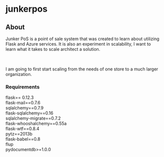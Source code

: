 # junkerpos

## About
Junker PoS is a point of sale system that was created to learn about utilizing Flask and Azure services.
It is also an experiment in scalability, I want to learn what it takes to scale architect a solution. 

<br/><br/>
I am going to first start scaling from the needs of one store to a much larger organization.

### Requirements
 flask== 0.12.3 <br/>
 flask-mail==0.7.6<br/>
 sqlalchemy==0.7.9<br/>
 flask-sqlalchemy==0.16<br/>
 sqlalchemy-migrate==0.7.2<br/>
 flask-whooshalchemy==0.55a<br/>
 flask-wtf==0.8.4<br/>
 pytz==2013b<br/>
 flask-babel==0.8<br/>
 flup<br/>
 pydocumentdb>=1.0.0<br/>
